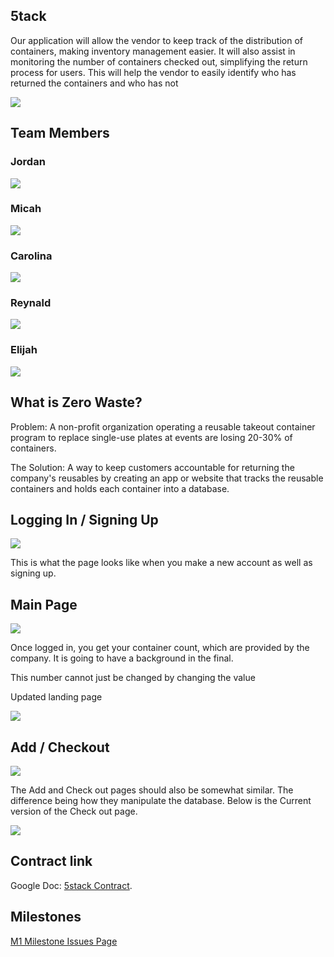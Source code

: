 ## 5tack
Our application will allow the vendor to keep track of the distribution of containers, making inventory management easier. It will also assist in monitoring the number of containers checked out, simplifying the return process for users. This will help the vendor to easily identify who has returned the containers and who has not

<img src="doc/Landing.png">

## Team Members

### Jordan

<img src="doc/Jordan.png">

### Micah
<img src="doc/Micah.png">

### Carolina
<img src="doc/Carolina.png">

### Reynald
<img src="doc/Reynald.png">

### Elijah
<img src="doc/Eli.png">

## What is Zero Waste?
Problem: A non-profit organization operating a reusable takeout container program to replace single-use plates at events are losing 20-30% of containers.

The Solution: A way to keep customers accountable for returning the company's reusables by creating an app or website that tracks the reusable containers and holds each container into a database.



## Logging In / Signing Up

<img src="doc/Login.png">

This is what the page looks like when you make a new account as well as signing up.

## Main Page

<img src="doc/MainPage.png">

Once logged in, you get your container count, which are provided by the company. It is going to have a background in the final. 

This number cannot just be changed by changing the value

Updated landing page

<img src="doc/Landing.png">

## Add / Checkout

<img src="doc/Add.png">

The Add and Check out pages should also be somewhat similar. The difference being how they manipulate the database. Below is the Current version of the Check out page.

<img src="doc/Checkout.png">

## Contract link
Google Doc: [5stack Contract](https://docs.google.com/document/d/1d8_uQh5tRcIG5yzwuxLhPaZy40JoRs0NsppXXmh5sM4/edit?usp=sharing).

## Milestones
[M1 Milestone Issues Page](https://github.com/orgs/5stack/projects/1/views/1)

